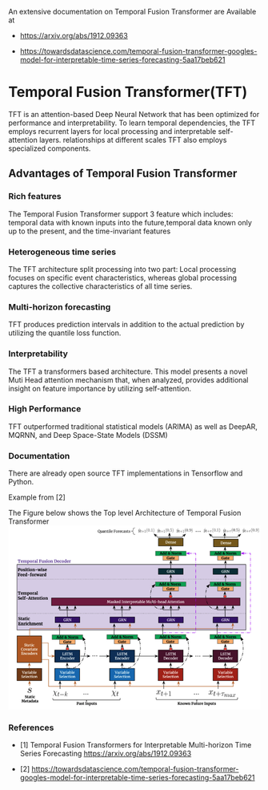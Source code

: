 An extensive documentation on Temporal Fusion Transformer are Available at

* <https://arxiv.org/abs/1912.09363>

* <https://towardsdatascience.com/temporal-fusion-transformer-googles-model-for-interpretable-time-series-forecasting-5aa17beb621>

# Temporal Fusion Transformer(TFT)

TFT is an attention-based Deep Neural Network that has been 
optimized for performance and interpretability. To learn 
temporal dependencies, the TFT employs recurrent layers for 
local processing and interpretable self-attention layers.
relationships at different scales TFT also employs specialized 
components.

## Advantages of Temporal Fusion Transformer

### Rich features

The Temporal Fusion Transformer support 3 feature which includes:
temporal data with known inputs into the future,temporal data
known only up to the present, and the time-invariant features

### Heterogeneous time series

The TFT architecture split processing into two part: Local processing
focuses on specific event characteristics, whereas global processing 
captures the collective characteristics of all time series.

### Multi-horizon forecasting

TFT produces prediction intervals in addition to the actual prediction 
by utilizing the quantile loss function.

### Interpretability

The TFT a transformers based architecture. This model presents a novel Muti 
Head attention mechanism that, when analyzed, provides additional insight on
feature importance by utilizing self-attention.

### High Performance

TFT outperformed traditional statistical models (ARIMA) as well as DeepAR, 
MQRNN, and Deep Space-State Models (DSSM)

### Documentation

There are already open source TFT implementations in Tensorflow and Python.

Example from [2]

The Figure below shows the Top level Architecture of Temporal Fusion Transformer 
![img.png](img.png)

### References

* [1] Temporal Fusion Transformers for Interpretable Multi-horizon Time Series Forecasting <https://arxiv.org/abs/1912.09363>


* [2] <https://towardsdatascience.com/temporal-fusion-transformer-googles-model-for-interpretable-time-series-forecasting-5aa17beb621>